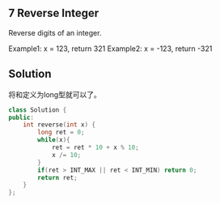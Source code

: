 ## 7	Reverse Integer	

Reverse digits of an integer.

Example1: x = 123, return 321
Example2: x = -123, return -321

## Solution

将和定义为long型就可以了。
```C++
class Solution {
public:
    int reverse(int x) {
        long ret = 0;
        while(x){
            ret = ret * 10 + x % 10;
            x /= 10;
        }
        if(ret > INT_MAX || ret < INT_MIN) return 0;
        return ret;
    }
};
```